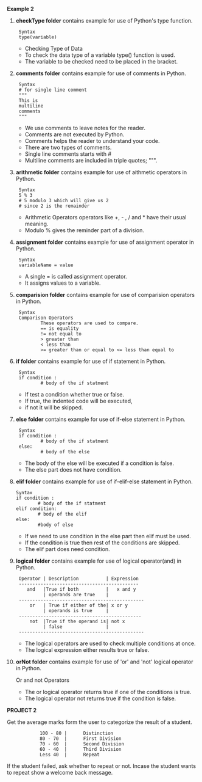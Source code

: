 **Example 2**


1. **checkType folder** contains example for use of Python's type function.

        Syntax
        type(variable)
    
    - Checking Type of Data
    - To check the data type of a variable type() function is used.
    - The variable to be checked need to be placed in the bracket.

2. **comments folder** contains example for use of comments in Python.

        Syntax
        # for single line comment
        """
        This is
        multiline
        comments
        """
    
    - We use comments to leave notes for the reader. 
    - Comments are not executed by Python. 
    - Comments helps the reader to understand your code.
    - There are two types of comments. 
    - Single line comments starts with #
    - Multiline comments are included in triple quotes; """.

3. **arithmetic folder** contains example for use of aithmetic operators in Python.

        Syntax
        5 % 3 
        # 5 modulo 3 which will give us 2
        # since 2 is the remainder
    
    - Arithmetic Operators operators like +, - , / and * have their usual meaning.
    - Modulo % gives the reminder part of a division.

4. **assignment folder** contains example for use of assignment operator in Python.

        Syntax
        variableName = value
    
    - A single = is called assignment operator. 
    - It assigns values to a variable.
    
5. **comparision folder** contains example for use of comparision operators in Python.

        Syntax
        Comparison Operators
                These operators are used to compare.
                == is equality
                != not equal to
                > greater than
                < less than
                >= greater than or equal to <= less than equal to
6. **if folder** contains example for use of if statement in Python.

        Syntax
        if condition :
                # body of the if statment
    
    - If test a condition whether true or false. 
    - If true, the indented code will be executed, 
    - if not it will be skipped.

7. **else folder** contains example for use of if-else statement  in Python.

        Syntax
        if condition :
                # body of the if statment
        else:
                # body of the else
    
    - The body of the else will be executed if a condition is false.
    - The else part does not have condition.
 
 8. **elif folder** contains example for use of if-elif-else statement in Python.

        Syntax
        if condition :
                # body of the if statment
        elif condition:
                # body of the elif
        else:
                #body of else
    - If we need to use condition in the else part then elif must be used. 
    - If the condition is true then rest of the conditions are skipped.
    - The elif part does need condition.

9. **logical folder** contains example for use of logical operator(and) in Python.

        Operator | Description          | Expression
        --------------------------------------------
           and   |True if both          |   x and y
                 | operands are true    |
        ----------------------------------------------
            or   | True if either of the| x or y
                 | operands is true     |
        ---------------------------------------------
            not  |True if the operand is| not x
                 | false                |
        ----------------------------------------------

    - The logical operators are used to check multiple conditions at once.
    - The logical expression either results true or false.

10. **orNot folder** contains example for use of 'or' and 'not' logical operator in Python.

    Or and not Operators
    - The or logical operator returns true if one of the conditions is true.
    - The logical operator not returns true if the condition is false.


**PROJECT 2**

Get the average marks form the user to categorize the result of a student.

                100 - 80 |      Distinction
                80 - 70  |      First Division
                70 - 60  |      Second Division
                60 - 40  |      Third Division
                Less 40  |      Repeat

If the student failed, ask whether to repeat or not. Incase the student wants to repeat show a welcome back message.


